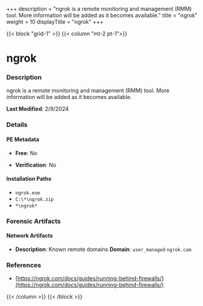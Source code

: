 +++
description = "ngrok is a remote monitoring and management (RMM) tool. More information will be added as it becomes available."
title = "ngrok"
weight = 10
displayTitle = "ngrok"
+++


{{< block "grid-1" >}}
{{< column "mt-2 pt-1">}}

# ngrok


### Description

ngrok is a remote monitoring and management (RMM) tool. More information will be added as it becomes available.



**Last Modified**: 2/9/2024

### Details


#### PE Metadata


- **Free**: No

- **Verification**: No




#### Installation Paths
- `ngrok.exe`
- `C:\*\ngrok.zip`
- `*\ngrok*`

### Forensic Artifacts




#### Network Artifacts

- **Description**: Known remote domains
  **Domain**: `user_managed` `ngrok.com`





### References
- [https://ngrok.com/docs/guides/running-behind-firewalls/](https://ngrok.com/docs/guides/running-behind-firewalls/)



{{< /column >}}
{{< /block >}}
